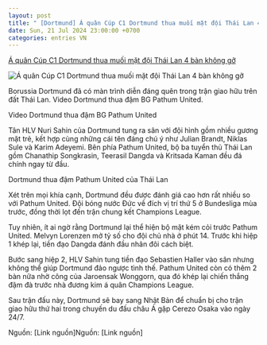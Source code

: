 ```yaml
---
layout: post
title: " [Dortmund] Á quân Cúp C1 Dortmund thua muối mặt đội Thái Lan 4 bàn không gỡ"
date: Sun, 21 Jul 2024 23:00:00 +0700
categories: entries VN
---
```

[Á quân Cúp C1 Dortmund thua muối mặt đội Thái Lan 4 bàn không gỡ](https://www.24h.com.vn/bong-da/a-quan-cup-c1-dortmund-thua-muoi-mat-doi-thai-lan-4-ban-khong-go-c48a1587573.html)

![Á quân Cúp C1 Dortmund thua muối mặt đội Thái Lan 4 bàn không gỡ](https://cdn.24h.com.vn/upload/3-2024/images/2024-07-21/1-1200-1721579366-237-width1200height628-watermark.jpg)

Borussia Dortmund đã có màn trình diễn đáng quên trong trận giao hữu trên đất Thái Lan. Video Dortmund thua đậm BG Pathum United.

Video Dortmund thua đậm BG Pathum United

Tân HLV Nuri Sahin của Dortmund tung ra sân với đội hình gồm nhiều gương mặt trẻ, kết hợp cùng những cái tên đáng chú ý như Julian Brandt, Niklas Sule và Karim Adeyemi. Bên phía Pathum United, bộ ba tuyển thủ Thái Lan gồm Chanathip Songkrasin, Teerasil Dangda và Kritsada Kaman đều đá chính ngay từ đầu.

Dortmund thua đậm Pathum United của Thái Lan

Xét trên mọi khía cạnh, Dortmund đều được đánh giá cao hơn rất nhiều so với Pathum United. Đội bóng nước Đức về đích vị trí thứ 5 ở Bundesliga mùa trước, đồng thời lọt đến trận chung kết Champions League.

Tuy nhiên, ít ai ngờ rằng Dortmund lại thể hiện bộ mặt kém cỏi trước Pathum United. Melvyn Lorenzen mở tỷ số cho đội chủ nhà ở phút 14. Trước khi hiệp 1 khép lại, tiền đạo Dangda đánh đầu nhân đôi cách biệt.

Bước sang hiệp 2, HLV Sahin tung tiền đạo Sebastien Haller vào sân nhưng không thể giúp Dortmund đảo ngược tình thế. Pathum United còn có thêm 2 bàn nữa nhờ công của Jaroensak Wonggorn, qua đó khép lại chiến thắng đậm đà trước nhà đương kim á quân Champions League.

Sau trận đấu này, Dortmund sẽ bay sang Nhật Bản để chuẩn bị cho trận giao hữu thứ hai trong chuyến du đấu châu Á gặp Cerezo Osaka vào ngày 24/7.

Nguồn: [Link nguồn]Nguồn: [Link nguồn]

